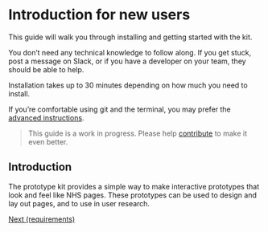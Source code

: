 # Introduction for new users

This guide will walk you through installing and getting started with the kit.

You don’t need any technical knowledge to follow along. If you get stuck, post a
message on Slack, or if you have a developer on your team, they should be able
to help.

Installation takes up to 30 minutes depending on how much you need to install.

If you’re comfortable using git and the terminal, you may prefer
the [advanced instructions](advanced-install-instructions).

> This guide is a work in progress. Please help [contribute](https://github.com/NHSLeadership/nhs_prototype_kit/blob/master/CONTRIBUTING.md) to make it even better.

## Introduction

The prototype kit provides a simple way to make interactive prototypes that look and feel like NHS pages. These prototypes can be used to design and lay out pages, and to use in user research.

<a href="requirements.md" class="c-btn">Next (requirements)</a>


